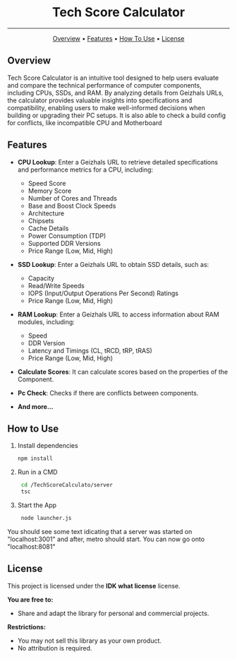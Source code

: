 <h1 align="center">Tech Score Calculator</h1><hr>
<p align="center">
  <a href="#overview">Overview</a> •
  <a href="#features">Features</a> •
  <a href="#how-to-use">How To Use</a> •
  <a href="#license">License</a>
</p>

## Overview
Tech Score Calculator is an intuitive tool designed to help users evaluate and compare the technical performance of computer components, including CPUs, SSDs, and RAM. By analyzing details from Geizhals URLs, the calculator provides valuable insights into specifications and compatibility, enabling users to make well-informed decisions when building or upgrading their PC setups. It is also able to check a build config for conflicts, like incompatible CPU and Motherboard

## Features
- **CPU Lookup**: Enter a Geizhals URL to retrieve detailed specifications and performance metrics for a CPU, including:
  - Speed Score
  - Memory Score
  - Number of Cores and Threads
  - Base and Boost Clock Speeds
  - Architecture
  - Chipsets
  - Cache Details
  - Power Consumption (TDP)
  - Supported DDR Versions
  - Price Range (Low, Mid, High)

- **SSD Lookup**: Enter a Geizhals URL to obtain SSD details, such as:
  - Capacity
  - Read/Write Speeds
  - IOPS (Input/Output Operations Per Second) Ratings
  - Price Range (Low, Mid, High)

- **RAM Lookup**: Enter a Geizhals URL to access information about RAM modules, including:
  - Speed
  - DDR Version
  - Latency and Timings (CL, tRCD, tRP, tRAS)
  - Price Range (Low, Mid, High)
- **Calculate Scores**: It can calculate scores based on the properties of the Component.
- **Pc Check**: Checks if there are conflicts between components.
- **And more...**
## How to Use

1. Install dependencies

   ```bash
   npm install
   ```

2. Run in a CMD

   ```bash
    cd /TechScoreCalculato/server
    tsc
   ```
3. Start the App

   ```bash
    node launcher.js
   ```

You should see some text idicating that a server was started on "localhost:3001" and after, metro should start. You can now go onto "localhost:8081"

## License
This project is licensed under the **IDK what license** license.

**You are free to:**
- Share and adapt the library for personal and commercial projects.

**Restrictions:**
- You may not sell this library as your own product.
- No attribution is required.
